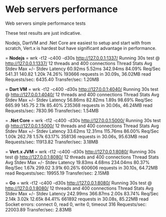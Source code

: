 # Web servers performance
Web servers simple performance tests

These test results are just indicative.

Nodejs, DartVM and .Net Core are easiest to setup and start with from scratch, Vert.x is hardest but have significant advantage in performance.

= **Nodejs** =
wrk -t12 -c400 -d30s http://127.0.0.1:1337/
Running 30s test @ http://127.0.0.1:1337/
  12 threads and 400 connections
  Thread Stats   Avg      Stdev     Max   +/- Stdev
    Latency    60.92ms    5.52ms 342.94ms   84.09%
    Req/Sec   541.31    140.82     1.20k    74.26%
  193666 requests in 30.09s, 36.02MB read
Requests/sec:   6435.40
Transfer/sec:      1.20MB

= **Dart VM** =
wrk -t12 -c400 -d30s http://127.0.0.1:4040/
Running 30s test @ http://127.0.0.1:4040/
  12 threads and 400 connections
  Thread Stats   Avg      Stdev     Max   +/- Stdev
    Latency    56.86ms   82.82ms   1.89s    98.69%
    Req/Sec   665.99    145.75     2.11k    85.40%
  235368 requests in 30.06s, 46.24MB read
Requests/sec:   7830.96
Transfer/sec:      1.54MB

= **.Net Core** =
wrk -t12 -c400 -d30s http://127.0.0.1:5000/
Running 30s test @ http://127.0.0.1:5000/
  12 threads and 400 connections
  Thread Stats   Avg      Stdev     Max   +/- Stdev
    Latency    33.62ms   12.31ms 115.76ms   86.00%
    Req/Sec     1.00k   262.78     1.57k    63.17%
  358136 requests in 30.06s, 95.63MB read
Requests/sec:  11913.82
Transfer/sec:      3.18MB

= **Vert.x JVM** =
wrk -t12 -c400 -d30s http://127.0.0.1:8080/
Running 30s test @ http://127.0.0.1:8080/
  12 threads and 400 connections
  Thread Stats   Avg      Stdev     Max   +/- Stdev
    Latency    19.83ms    4.68ms 234.04ms   80.37%
    Req/Sec     1.67k   299.02     3.91k    60.26%
  600606 requests in 30.10s, 64.72MB read
Requests/sec:  19955.19
Transfer/sec:      2.15MB

= **Go** =
wrk -t12 -c400 -d30s http://127.0.0.1:8080/
Running 30s test @ http://127.0.0.1:8080/
  12 threads and 400 connections
  Thread Stats   Avg      Stdev     Max   +/- Stdev
    Latency   242.99ms  366.87ms   2.00s    83.74%
    Req/Sec     2.14k     3.02k   12.65k    84.41%
  661892 requests in 30.08s, 85.22MB read
  Socket errors: connect 0, read 0, write 0, timeout 316
Requests/sec:  22003.89
Transfer/sec:      2.83MB

